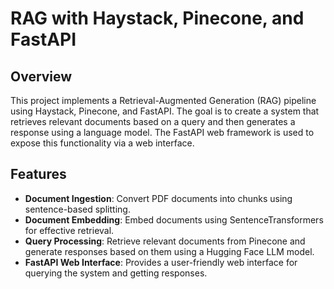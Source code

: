 # RAG with Haystack, Pinecone, and FastAPI

## Overview
This project implements a Retrieval-Augmented Generation (RAG) pipeline using Haystack, Pinecone, and FastAPI. The goal is to create a system that retrieves relevant documents based on a query and then generates a response using a language model. The FastAPI web framework is used to expose this functionality via a web interface.

## Features
- **Document Ingestion**: Convert PDF documents into chunks using sentence-based splitting.
- **Document Embedding**: Embed documents using SentenceTransformers for effective retrieval.
- **Query Processing**: Retrieve relevant documents from Pinecone and generate responses based on them using a Hugging Face LLM model.
- **FastAPI Web Interface**: Provides a user-friendly web interface for querying the system and getting responses.

